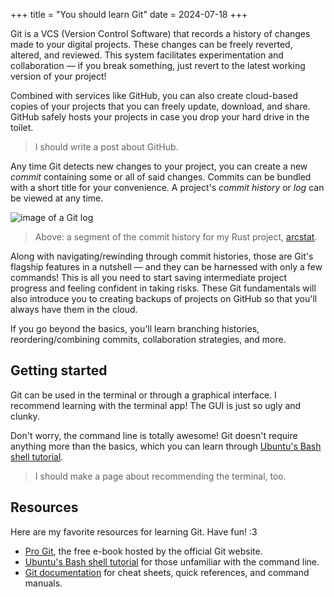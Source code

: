 +++
title = "You should learn Git"
date = 2024-07-18
+++

Git is a VCS (Version Control Software) that records a history of changes made to your digital projects. These changes can be freely reverted, altered, and reviewed. This system facilitates experimentation and collaboration — if you break something, just revert to the latest working version of your project!

Combined with services like GitHub, you can also create cloud-based copies of your projects that you can freely update, download, and share. GitHub safely hosts your projects in case you drop your hard drive in the toilet.

> I should write a post about GitHub.

Any time Git detects new changes to your project, you can create a new _commit_ containing some or all of said changes. Commits can be bundled with a short title for your convenience. A project's _commit history_ or _log_ can be viewed at any time.

<img src="/arcstat-git-log.png" alt="image of a Git log" />

> Above: a segment of the commit history for my Rust project, [arcstat](https://github.com/massivebird/arcstat).

Along with navigating/rewinding through commit histories, those are Git's flagship features in a nutshell — and they can be harnessed with only a few commands! This is all you need to start saving intermediate project progress and feeling confident in taking risks. These Git fundamentals will also introduce you to creating backups of projects on GitHub so that you'll always have them in the cloud.

If you go beyond the basics, you'll learn branching histories, reordering/combining commits, collaboration strategies, and more.

## Getting started

Git can be used in the terminal or through a graphical interface. I recommend learning with the terminal app! The GUI is just so ugly and clunky.

Don't worry, the command line is totally awesome! Git doesn't require anything more than the basics, which you can learn through [Ubuntu's Bash shell tutorial](https://ubuntu.com/tutorials/command-line-for-beginners#1-overview).

> I should make a page about recommending the terminal, too.

## Resources

Here are my favorite resources for learning Git. Have fun! :3

+ [Pro Git](https://git-scm.com/book/en/v2), the free e-book hosted by the official Git website.
+ [Ubuntu's Bash shell tutorial](https://ubuntu.com/tutorials/command-line-for-beginners#1-overview) for those unfamiliar with the command line.
+ [Git documentation](https://git-scm.com/docs) for cheat sheets, quick references, and command manuals.
